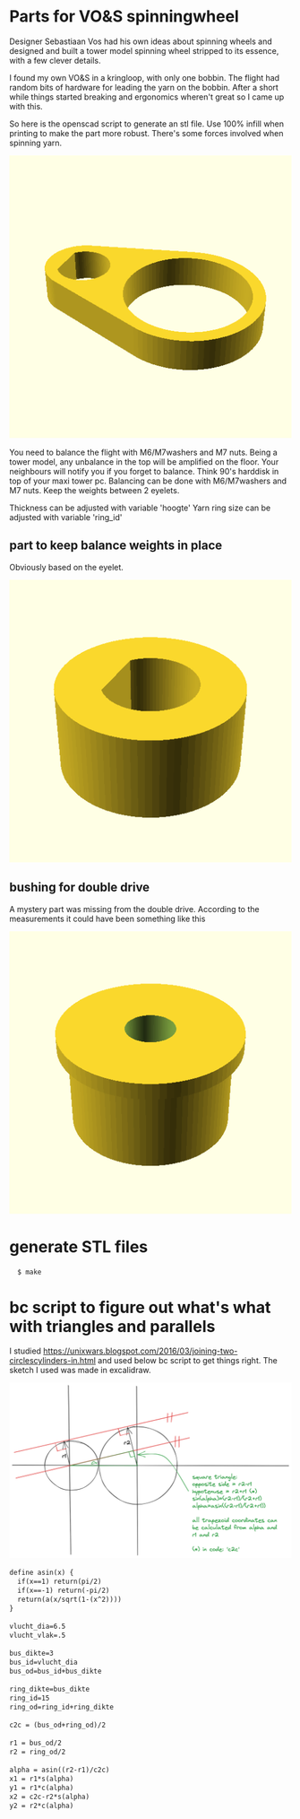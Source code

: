 # Parts for VO&S spinningwheel

Designer Sebastiaan Vos had his own ideas about spinning wheels and designed
and built a tower model spinning wheel stripped to its essence, with a few
clever details.

I found my own VO&S in a kringloop, with only one bobbin. The flight had random
bits of hardware for leading the yarn on the bobbin. After a short while things
started breaking and ergonomics wheren't great so I came up with this.

So here is the openscad script to generate an stl file. Use 100% infill when
printing to make the part more robust. There's some forces involved when
spinning yarn.

![eyelet preview](./preview_oog.png)

You need to balance the flight with M6/M7washers and M7 nuts. Being a tower
model, any unbalance in the top will be amplified on the floor. Your neighbours
will notify you if you forget to balance. Think 90's harddisk in top of your
maxi tower pc.  Balancing can be done with M6/M7washers and M7 nuts. Keep the
weights between 2 eyelets.

Thickness can be adjusted with variable 'hoogte'
Yarn ring size can be adjusted with variable 'ring_id'

## part to keep balance weights in place

Obviously based on the eyelet.

![part preview](./preview_klem.png)

## bushing for double drive

A mystery part was missing from the double drive. According to the
measurements it could have been something like this

![as preview](./preview_as.png)

# generate STL files

```
  $ make
```

# bc script to figure out what's what with triangles and parallels

I studied https://unixwars.blogspot.com/2016/03/joining-two-circlescylinders-in.html
and used below bc script to get things right. The sketch I used was made in
excalidraw.

![Maths](maths.png)

```bc
define asin(x) {
  if(x==1) return(pi/2)
  if(x==-1) return(-pi/2)
  return(a(x/sqrt(1-(x^2))))
}

vlucht_dia=6.5
vlucht_vlak=.5

bus_dikte=3
bus_id=vlucht_dia
bus_od=bus_id+bus_dikte

ring_dikte=bus_dikte
ring_id=15
ring_od=ring_id+ring_dikte

c2c = (bus_od+ring_od)/2

r1 = bus_od/2
r2 = ring_od/2

alpha = asin((r2-r1)/c2c)
x1 = r1*s(alpha)
y1 = r1*c(alpha)
x2 = c2c-r2*s(alpha)
y2 = r2*c(alpha)
```

